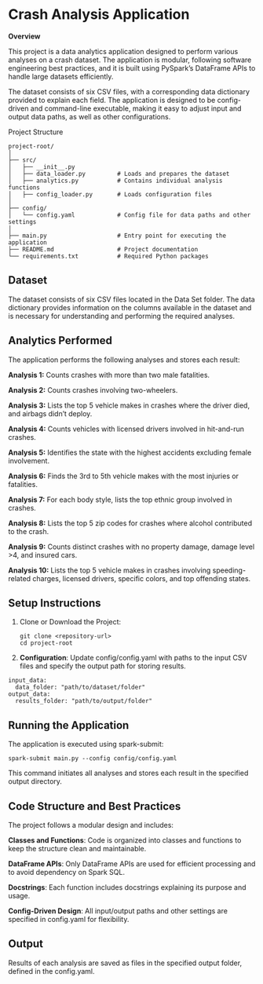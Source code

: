 # Crash Analysis Application
**Overview**

This project is a data analytics application designed to perform various analyses on a crash dataset. The application is modular, following software engineering best practices, and it is built using PySpark’s DataFrame APIs to handle large datasets efficiently.

The dataset consists of six CSV files, with a corresponding data dictionary provided to explain each field. The application is designed to be config-driven and command-line executable, making it easy to adjust input and output data paths, as well as other configurations.

Project Structure
```
project-root/
│
├── src/
│   ├── __init__.py
│   ├── data_loader.py         # Loads and prepares the dataset
│   ├── analytics.py           # Contains individual analysis functions
│   ├── config_loader.py       # Loads configuration files
│
├── config/
│   └── config.yaml            # Config file for data paths and other settings
│
├── main.py                    # Entry point for executing the application
├── README.md                  # Project documentation
└── requirements.txt           # Required Python packages
```

## Dataset

The dataset consists of six CSV files located in the Data Set folder. The data dictionary provides information on the columns available in the dataset and is necessary for understanding and performing the required analyses.

## Analytics Performed

The application performs the following analyses and stores each result:

**Analysis 1:** Counts crashes with more than two male fatalities.  

**Analysis 2:** Counts crashes involving two-wheelers.  

**Analysis 3:** Lists the top 5 vehicle makes in crashes where the driver died, and airbags didn’t deploy.  

**Analysis 4:** Counts vehicles with licensed drivers involved in hit-and-run crashes.  

**Analysis 5:** Identifies the state with the highest accidents excluding female involvement.  

**Analysis 6:** Finds the 3rd to 5th vehicle makes with the most injuries or fatalities.  

**Analysis 7:** For each body style, lists the top ethnic group involved in crashes.  

**Analysis 8:** Lists the top 5 zip codes for crashes where alcohol contributed to the crash.  

**Analysis 9:** Counts distinct crashes with no property damage, damage level >4, and insured cars.  

**Analysis 10:** Lists the top 5 vehicle makes in crashes involving speeding-related charges, licensed drivers, specific colors, and top offending states.


## Setup Instructions
1. Clone or Download the Project:
   ```
   git clone <repository-url>
   cd project-root
   ```
2. **Configuration**: Update config/config.yaml with paths to the input CSV files and specify the output path for storing results.
```
input_data:
  data_folder: "path/to/dataset/folder"
output_data:
  results_folder: "path/to/output/folder"
```

## Running the Application

The application is executed using spark-submit:

```
spark-submit main.py --config config/config.yaml
```

This command initiates all analyses and stores each result in the specified output directory.

## Code Structure and Best Practices
The project follows a modular design and includes:

**Classes and Functions**: Code is organized into classes and functions to keep the structure clean and maintainable.

**DataFrame APIs**: Only DataFrame APIs are used for efficient processing and to avoid dependency on Spark SQL.

**Docstrings**: Each function includes docstrings explaining its purpose and usage.

**Config-Driven Design**: All input/output paths and other settings are specified in config.yaml for flexibility.


## Output
Results of each analysis are saved as files in the specified output folder, defined in the config.yaml.


